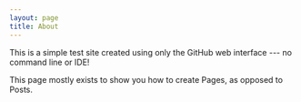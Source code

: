```yaml
---
layout: page
title: About
---
```

This is a simple test site created using only the GitHub web interface --- no command line or IDE!

This page mostly exists to show you how to create Pages, as opposed to Posts.
